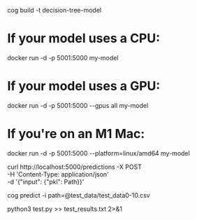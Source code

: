 cog build -t decision-tree-model


# If your model uses a CPU:
docker run -d -p 5001:5000 my-model
# If your model uses a GPU:
docker run -d -p 5001:5000 --gpus all my-model
# If you're on an M1 Mac:
docker run -d -p 5001:5000 --platform=linux/amd64 my-model


curl http://localhost:5000/predictions -X POST \
    -H 'Content-Type: application/json' \
    -d '{"input": {"pkl": Path}}'

cog predict -i path=@test_data/test_data0-10.csv

python3 test.py >> test_results.txt 2>&1